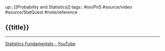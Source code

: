 up:: [[Probability and Statistics]]
tags:: #on/PnS #source/video #source/StatQuest #note/reference 

## {{title}}



---

[Statistics Fundamentals - YouTube](https://www.youtube.com/playlist?list=PLblh5JKOoLUK0FLuzwntyYI10UQFUhsY9)